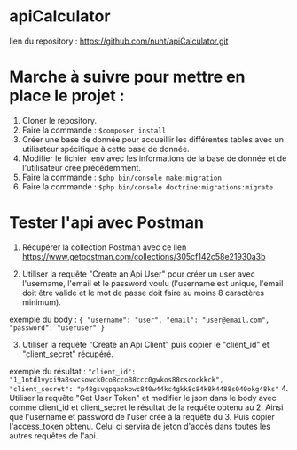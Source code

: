# apiCalculator

lien du repository : https://github.com/nuht/apiCalculator.git

# Marche à suivre pour mettre en place le projet :

1. Cloner le repository.
2. Faire la commande : `$composer install`
3. Créer une base de donnée pour accueillir les différentes tables avec un utilisateur spécifique à cette base de donnée.
4. Modifier le fichier .env avec les informations de la base de donnée et de l'utilisateur crée précédemment.
5. Faire la commande : `$php bin/console make:migration`
6. Faire la commande : `$php bin/console doctrine:migrations:migrate`

# Tester l'api avec Postman

1. Récupérer la collection Postman avec ce lien https://www.getpostman.com/collections/305cf142c58e21930a3b

2. Utiliser la requête "Create an Api User" pour créer un user avec l'username, l'email et le password voulu (l'username est unique, l'email doit être valide et le mot de passe doit faire au moins 8 caractères minimum).

exemple du body :   `{
	                "username": "user",
	                "email": "user@email.com",
	                "password": "useruser"
                    }`

3. Utiliser la requête "Create an Api Client" puis copier le "client_id" et "client_secret" récupéré.

exemple du résultat :   `"client_id": "1_1ntd1vyxi9a8swcsowck0co8cco88ccc0gwkos88cscockkck",
            "client_secret": "p48gsvqpqaokowc840w44kc4gkk8c84k8k4488s040okg48ks"`
4. Utiliser la requête "Get User Token" et modifier le json dans le body avec comme client_id et client_secret le résultat de la requête obtenu au 2. Ainsi que l'username et password de l'user crée à la requête du 3. Puis copier l'access_token obtenu. Celui ci servira de jeton d'accès dans toutes les autres requêtes de l'api.
